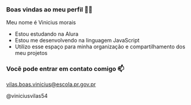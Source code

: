 ### Boas vindas ao meu perfil 💙💙

Meu nome é Vinicius morais

- Estou estudando na Alura
- Estou me desenvolvendo na linguagem JavaScript
- Utilizo esse espaço para minha organização e compartilhamento dos meu projetos 

### Você pode entrar em contato comigo 📫

vilas.boas.vinicius@escola.pr.gov.pr

@viniciusvilas54
